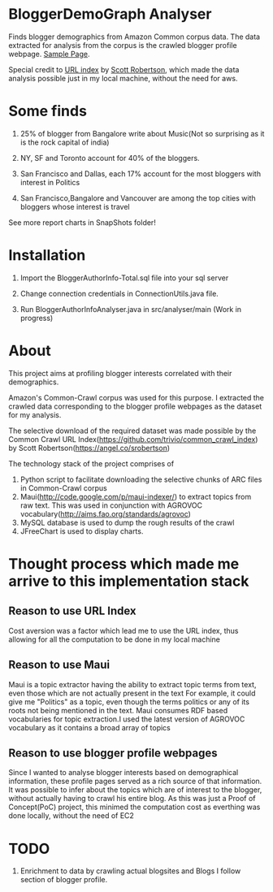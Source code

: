 BloggerDemoGraph Analyser
===========================

Finds blogger demographics from Amazon Common corpus data. The data extracted for analysis from the corpus is the crawled blogger profile webpage. [Sample Page](http://www.blogger.com/profile/10171345732985610861). 

Special credit to [URL index](http://commoncrawl.org/common-crawl-url-index/) by [Scott Robertson](https://angel.co/srobertson), which made the data analysis possible just in my local machine, without the need for aws.

Some finds
==============

1) 25% of blogger from Bangalore write about Music(Not so surprising as it is the rock capital of india)

2) NY, SF and Toronto account for 40% of the bloggers.

3) San Francisco and Dallas, each 17% account for the most bloggers with interest in Politics

4) San Francisco,Bangalore and Vancouver are among the top cities with bloggers whose interest is travel

See more report charts in SnapShots folder!

Installation
=====================

1) Import the BloggerAuthorInfo-Total.sql file into your sql server

2) Change connection credentials in ConnectionUtils.java file.

3) Run BloggerAuthorInfoAnalyser.java in src/analyser/main (Work in progress)


About
=================
This project aims at profiling blogger interests correlated with their demographics. 

Amazon's Common-Crawl corpus was used for this purpose. I extracted the crawled data corresponding to the blogger profile webpages
as the dataset for my analysis.

The selective download of the required dataset was made possible by the Common Crawl URL Index(https://github.com/trivio/common_crawl_index) by Scott Robertson(https://angel.co/srobertson)

The technology stack of the project comprises of
  1) Python script to facilitate downloading the selective chunks of ARC files in Common-Crawl corpus
  2) Maui(http://code.google.com/p/maui-indexer/) to extract topics from raw text. This was used in conjunction with AGROVOC vocabulary(http://aims.fao.org/standards/agrovoc)
  3) MySQL database is used to dump the rough results of the crawl
  4) JFreeChart is used to display charts.

Thought process which made me arrive to this implementation stack
================================================================

Reason to use URL Index
-----------------------
Cost aversion was a factor which lead me to use the URL index, thus allowing for all the computation to be done in my local machine

Reason to use Maui
-----------------
Maui is a topic extractor having the ability to extract topic terms from text, even those which are not actually present in the text
For example, it could give me "Politics" as a topic, even though the terms politics or any of its roots not being mentioned in the text.
Maui consumes RDF based vocabularies for topic extraction.I used the latest version of AGROVOC vocabulary as it contains a broad array of topics

Reason to use blogger profile webpages
----------------------------
Since I wanted to analyse blogger interests based on demographical information, these profile pages served as a rich source of that information.
It was possible to infer about the topics which are of interest to the blogger, without actually having to crawl his entire blog.
As this was just a Proof of Concept(PoC) project, this minimed the computation cost as everthing was done locally, without the need of EC2




TODO
==============

1) Enrichment to data by crawling actual blogsites and Blogs I follow section of blogger profile.
